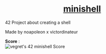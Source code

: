 <h1 align="center"><u>minishell</u></h1>
42 Project about creating a shell

Made by noapoleon x victordinateur

**Score** : 
<br>
![vegret's 42 minishell Score](https://badge42.vercel.app/api/v2/clalmqrmn00060fl8q4n24adz/project/2969966)
